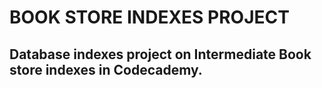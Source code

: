 # BOOK STORE INDEXES PROJECT

## Database indexes project on Intermediate Book store indexes in Codecademy.